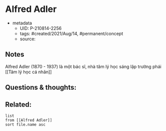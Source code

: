 # Alfred Adler

- metadata
	- UID: P-210814-2256
	- tags: #created/2021/Aug/14, #permanent/concept 
	- source: 

## Notes
Alfred Adler (1870 - 1937) là một bác sĩ, nhà tâm lý học sáng lập trường phái [[Tâm lý học cá nhân]]

## Questions & thoughts:


## Related:
```dataview
list
from [[Alfred Adler]]
sort file.name asc
```